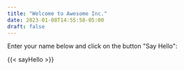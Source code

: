 ```yaml
---
title: "Welcome to Awesome Inc."
date: 2023-01-08T14:55:58-05:00
draft: false
---
```

Enter your name below and click on the button "Say Hello":

{{< sayHello >}}
